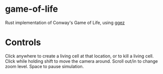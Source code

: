 # game-of-life

Rust implementation of Conway's Game of Life, using [ggez](https://github.com/ggez/ggez)

# Controls

Click anywhere to create a living cell at that location, or to kill a living cell. 
Click while holding shift to move the camera around.
Scroll out/in to change zoom level.
Space to pause simulation.
